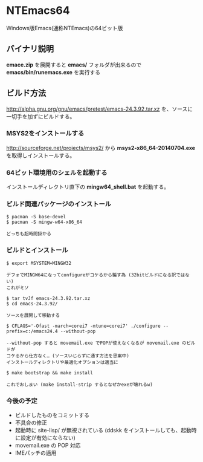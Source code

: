 NTEmacs64
=========

Windows版Emacs(通称NTEmacs)の64ビット版

バイナリ説明
------------

**emace.zip** を展開すると **emacs/** フォルダが出来るので **emacs/bin/runemacs.exe** を実行する

ビルド方法
----------

<http://alpha.gnu.org/gnu/emacs/pretest/emacs-24.3.92.tar.xz>
を、ソースに一切手を加ずにビルドする。

### MSYS2をインストールする
<http://sourceforge.net/projects/msys2/>
から **msys2-x86_64-20140704.exe** を取得しインストールする。

### 64ビット環境用のシェルを起動する
インストールディレクトリ直下の **mingw64_shell.bat** を起動する。

### ビルド関連パッケージのインストール
    $ pacman -S base-devel
    $ pacman -S mingw-w64-x86_64

    どっちも超時間掛かる

### ビルドとインストール
    $ export MSYSTEM=MINGW32

    デフォでMINGW64になってconfigureがコケるから騙す為 (32bitビルドになる訳ではない)
    これがミソ
    
    $ tar tvJf emacs-24.3.92.tar.xz
    $ cd emacs-24.3.92/

    ソースを展開して移動する

    $ CFLAGS='-Ofast -march=corei7 -mtune=corei7' ./configure --prefix=c:/emacs24.4 --without-pop

    --without-pop すると movemail.exe でPOPが使えなくなるが movemail.exe のビルドが
    コケるから仕方なく… (ソースいじらずに通す方法を思案中)
    インストールディレクトリや最適化オプションは適当に

    $ make bootstrap && make install

    これでおしまい (make install-strip するとなぜかexeが壊れるw)

### 今後の予定
* ビルドしたものをコミットする
* 不具合の修正
 * 起動時に site-lisp/ が無視されている (ddskk をインストールしても、起動時に設定が有効にならない)
 * movemail.exe の POP 対応
* IMEパッチの適用
